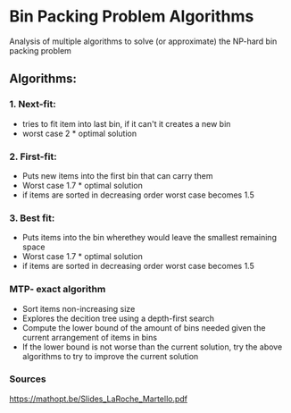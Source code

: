 # Bin Packing Problem Algorithms
Analysis of multiple algorithms to solve (or approximate) the NP-hard bin packing problem


## Algorithms:

### 1. Next-fit:
- tries to fit item into last bin, if it can't it creates a new bin
- worst case 2 * optimal solution

### 2. First-fit:
- Puts new items into the first bin that can carry them
- Worst case 1.7 * optimal solution
- if items are sorted in decreasing order worst case becomes 1.5

### 3. Best fit:
- Puts items into the bin wherethey would leave the smallest remaining space
- Worst case 1.7 * optimal solution
- if items are sorted in decreasing order worst case becomes 1.5

### MTP- exact algorithm
- Sort items non-increasing size
- Explores the decition tree using a depth-first search
- Compute the lower bound of the amount of bins needed given the current arrangement of items in bins
- If the lower bound is not worse than the current solution, try the above algorithms to try to improve the current solution

### Sources

https://mathopt.be/Slides_LaRoche_Martello.pdf